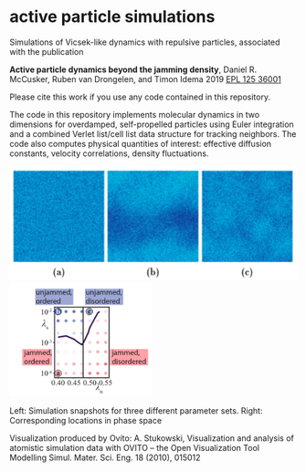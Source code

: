 # active particle simulations
Simulations of Vicsek-like dynamics with repulsive particles, associated with the publication

**Active particle dynamics beyond the jamming density**, Daniel R. McCusker, Ruben van Drongelen, and Timon Idema 2019 [EPL 125 36001](https://dx.doi.org/10.1209/0295-5075/125/36001)

Please cite this work if you use any code contained in this repository.

The code in this repository implements molecular dynamics in two dimensions for overdamped, self-propelled particles using Euler integration and a combined Verlet list/cell list data structure for tracking neighbors. The code also computes physical quantities of interest: effective diffusion constants, velocity correlations, density fluctuations.

<img src="https://github.com/danielmccusker/active-particle-jamming/blob/master/images/snapshots.png?raw=true" height="200">        <img src="https://github.com/danielmccusker/active-particle-jamming/blob/master/images/phase-diagram.png?raw=true" height="200">
 
Left: Simulation snapshots for three different parameter sets. Right: Corresponding locations in phase space

Visualization produced by Ovito:
A. Stukowski, Visualization and analysis of atomistic simulation data with OVITO – the Open Visualization Tool
Modelling Simul. Mater. Sci. Eng. 18 (2010), 015012

